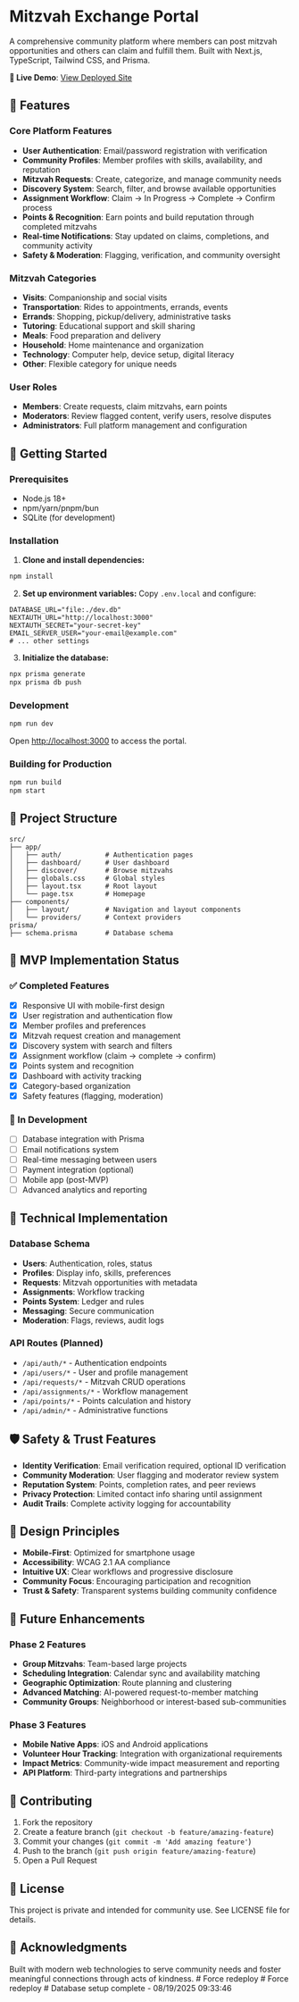 # Mitzvah Exchange Portal

A comprehensive community platform where members can post mitzvah opportunities and others can claim and fulfill them. Built with Next.js, TypeScript, Tailwind CSS, and Prisma.

**🚀 Live Demo**: [View Deployed Site](https://mitzvah-exchange-portal-do2gnzv3t-alins-projects-186a0c90.vercel.app/)

## 🌟 Features

### Core Platform Features
- **User Authentication**: Email/password registration with verification
- **Community Profiles**: Member profiles with skills, availability, and reputation
- **Mitzvah Requests**: Create, categorize, and manage community needs
- **Discovery System**: Search, filter, and browse available opportunities
- **Assignment Workflow**: Claim → In Progress → Complete → Confirm process
- **Points & Recognition**: Earn points and build reputation through completed mitzvahs
- **Real-time Notifications**: Stay updated on claims, completions, and community activity
- **Safety & Moderation**: Flagging, verification, and community oversight

### Mitzvah Categories
- **Visits**: Companionship and social visits
- **Transportation**: Rides to appointments, errands, events
- **Errands**: Shopping, pickup/delivery, administrative tasks
- **Tutoring**: Educational support and skill sharing
- **Meals**: Food preparation and delivery
- **Household**: Home maintenance and organization
- **Technology**: Computer help, device setup, digital literacy
- **Other**: Flexible category for unique needs

### User Roles
- **Members**: Create requests, claim mitzvahs, earn points
- **Moderators**: Review flagged content, verify users, resolve disputes
- **Administrators**: Full platform management and configuration

## 🚀 Getting Started

### Prerequisites
- Node.js 18+
- npm/yarn/pnpm/bun
- SQLite (for development)

### Installation

1. **Clone and install dependencies:**
```bash
npm install
```

2. **Set up environment variables:**
Copy `.env.local` and configure:
```env
DATABASE_URL="file:./dev.db"
NEXTAUTH_URL="http://localhost:3000"
NEXTAUTH_SECRET="your-secret-key"
EMAIL_SERVER_USER="your-email@example.com"
# ... other settings
```

3. **Initialize the database:**
```bash
npx prisma generate
npx prisma db push
```

### Development

```bash
npm run dev
```

Open [http://localhost:3000](http://localhost:3000) to access the portal.

### Building for Production

```bash
npm run build
npm start
```

## 📁 Project Structure

```
src/
├── app/
│   ├── auth/           # Authentication pages
│   ├── dashboard/      # User dashboard
│   ├── discover/       # Browse mitzvahs
│   ├── globals.css     # Global styles
│   ├── layout.tsx      # Root layout
│   └── page.tsx        # Homepage
├── components/
│   ├── layout/         # Navigation and layout components
│   └── providers/      # Context providers
prisma/
├── schema.prisma       # Database schema
```

## 🎯 MVP Implementation Status

### ✅ Completed Features
- [x] Responsive UI with mobile-first design
- [x] User registration and authentication flow
- [x] Member profiles and preferences
- [x] Mitzvah request creation and management
- [x] Discovery system with search and filters
- [x] Assignment workflow (claim → complete → confirm)
- [x] Points system and recognition
- [x] Dashboard with activity tracking
- [x] Category-based organization
- [x] Safety features (flagging, moderation)

### 🚧 In Development
- [ ] Database integration with Prisma
- [ ] Email notifications system
- [ ] Real-time messaging between users
- [ ] Payment integration (optional)
- [ ] Mobile app (post-MVP)
- [ ] Advanced analytics and reporting

## 🔧 Technical Implementation

### Database Schema
- **Users**: Authentication, roles, status
- **Profiles**: Display info, skills, preferences
- **Requests**: Mitzvah opportunities with metadata
- **Assignments**: Workflow tracking
- **Points System**: Ledger and rules
- **Messaging**: Secure communication
- **Moderation**: Flags, reviews, audit logs

### API Routes (Planned)
- `/api/auth/*` - Authentication endpoints
- `/api/users/*` - User and profile management
- `/api/requests/*` - Mitzvah CRUD operations
- `/api/assignments/*` - Workflow management
- `/api/points/*` - Points calculation and history
- `/api/admin/*` - Administrative functions

## 🛡️ Safety & Trust Features

- **Identity Verification**: Email verification required, optional ID verification
- **Community Moderation**: User flagging and moderator review system
- **Reputation System**: Points, completion rates, and peer reviews
- **Privacy Protection**: Limited contact info sharing until assignment
- **Audit Trails**: Complete activity logging for accountability

## 🎨 Design Principles

- **Mobile-First**: Optimized for smartphone usage
- **Accessibility**: WCAG 2.1 AA compliance
- **Intuitive UX**: Clear workflows and progressive disclosure
- **Community Focus**: Encouraging participation and recognition
- **Trust & Safety**: Transparent systems building community confidence

## 📱 Future Enhancements

### Phase 2 Features
- **Group Mitzvahs**: Team-based large projects
- **Scheduling Integration**: Calendar sync and availability matching
- **Geographic Optimization**: Route planning and clustering
- **Advanced Matching**: AI-powered request-to-member matching
- **Community Groups**: Neighborhood or interest-based sub-communities

### Phase 3 Features
- **Mobile Native Apps**: iOS and Android applications
- **Volunteer Hour Tracking**: Integration with organizational requirements
- **Impact Metrics**: Community-wide impact measurement and reporting
- **API Platform**: Third-party integrations and partnerships

## 🤝 Contributing

1. Fork the repository
2. Create a feature branch (`git checkout -b feature/amazing-feature`)
3. Commit your changes (`git commit -m 'Add amazing feature'`)
4. Push to the branch (`git push origin feature/amazing-feature`)
5. Open a Pull Request

## 📄 License

This project is private and intended for community use. See LICENSE file for details.

## 🙏 Acknowledgments

Built with modern web technologies to serve community needs and foster meaningful connections through acts of kindness.
#   F o r c e   r e d e p l o y 
 
 #   F o r c e   r e d e p l o y 
 
 
 #   D a t a b a s e   s e t u p   c o m p l e t e   -   0 8 / 1 9 / 2 0 2 5   0 9 : 3 3 : 4 6 
 
 